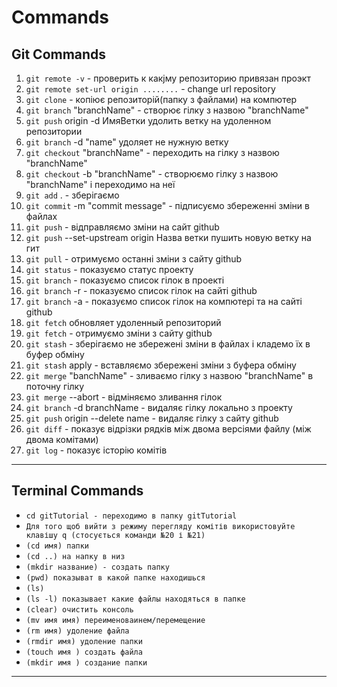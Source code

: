 # Commands

## Git Commands

1. `git remote -v` - проверить к какjму репозиторию привязан проэкт
1. `git remote set-url origin ........` - change url repository
1. `git clone` - копіює репозиторій(папку з файлами) на компютер
1. `git branch` "branchName" - створює гілку з назвою "branchName"
1. `git push` origin -d ИмяВетки удолить ветку на удоленном репозитории
1. `git branch` -d "name" удоляет не нужную ветку
1. `git checkout` "branchName" - переходить на гілку з назвою "branchName"
1. `git checkout` -b "branchName" - створюємо гілку з назвою "branchName" і
   переходимо на неї
1. `git add` . - зберігаємо
1. `git commit` -m "commit message" - підписуємо збереженні зміни в файлах
1. `git push` - відправляємо зміни на сайт github
1. `git push` --set-upstream origin Назва ветки пушить новую ветку на гит
1. `git pull` - отримуємо останні зміни з сайту github
1. `git status` - показуємо статус проекту
1. `git branch` - показуємо список гілок в проекті
1. `git branch` -r - показуємо список гілок на сайті github
1. `git branch` -a - показуємо список гілок на компютері та на сайті github
1. `git fetch` обновляет удоленный репозиторий
1. `git fetch` - отримуємо зміни з сайту github
1. `git stash` - зберігаємо не збережені зміни в файлах і кладемо їх в буфер
   обміну
1. `git stash` apply - вставляємо збережені зміни з буфера обміну
1. `git merge` "banchName" - зливаємо гілку з назвою "branchName" в поточну
   гілку
1. `git merge` --abort - відміняємо зливання гілок
1. `git branch` -d branchName - видаляє гілку локально з проекту
1. `git push` origin --delete name - видаляє гілку з сайту github
1. `git diff` - показує відрізки рядків між двома версіями файлу (між двома
   комітами)
1. `git log` - показує історію комітів

---

## Terminal Commands

- `cd gitTutorial - переходимо в папку gitTutorial `
- `Для того щоб вийти з режиму перегляду комітів використовуйте клавішу q (стосується команди №20 і №21)`
- `(cd имя) папки`
- `(cd ..) на напку в низ`
- `(mkdir название) - создать папку`
- `(pwd) показыват в какой папке находишься`
- `(ls)`
- `(ls -l) показывает какие файлы находяться в папке`
- `(clear) очистить консоль`
- `(mv имя имя) переименоваинем/перемещение`
- `(rm имя) удоление файла`
- `(rmdir имя) удоление папки`
- `(touch имя ) создать файла`
- `(mkdir имя ) создание папки`

---
